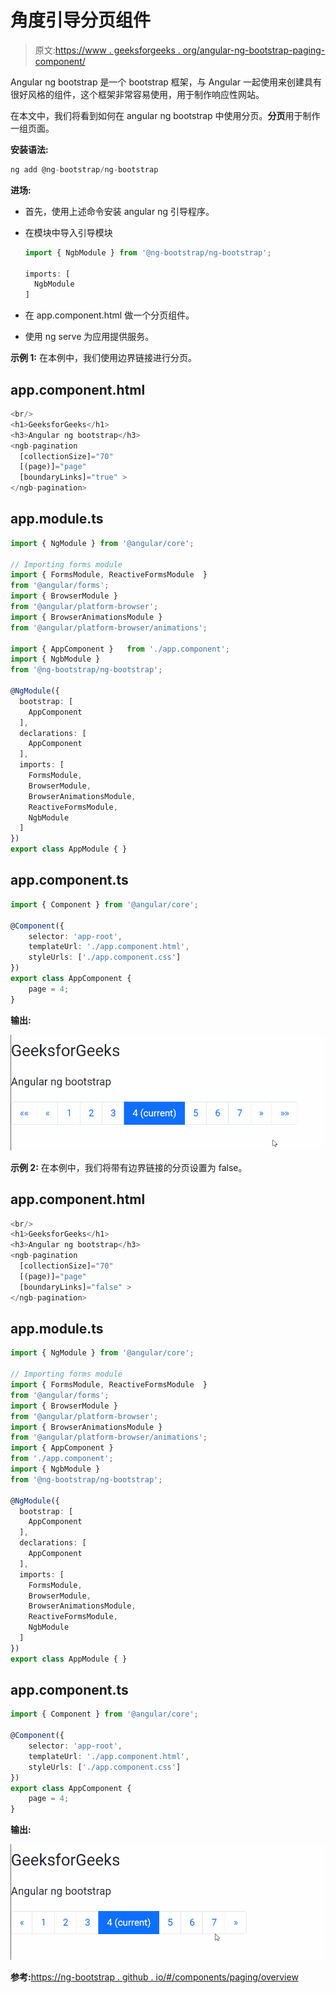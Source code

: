 # 角度引导分页组件

> 原文:[https://www . geeksforgeeks . org/angular-ng-bootstrap-paging-component/](https://www.geeksforgeeks.org/angular-ng-bootstrap-pagination-component/)

Angular ng bootstrap 是一个 bootstrap 框架，与 Angular 一起使用来创建具有很好风格的组件，这个框架非常容易使用，用于制作响应性网站。

在本文中，我们将看到如何在 angular ng bootstrap 中使用分页。**分页**用于制作一组页面。

**安装语法:**

```ts
ng add @ng-bootstrap/ng-bootstrap
```

**进场:**

*   首先，使用上述命令安装 angular ng 引导程序。
*   在模块中导入引导模块

    ```ts
    import { NgbModule } from '@ng-bootstrap/ng-bootstrap';

    imports: [
      NgbModule
    ]

    ```

*   在 app.component.html 做一个分页组件。
*   使用 ng serve 为应用提供服务。

**示例 1:** 在本例中，我们使用边界链接进行分页。

## app.component.html

```ts
<br/>
<h1>GeeksforGeeks</h1>
<h3>Angular ng bootstrap</h3>
<ngb-pagination 
  [collectionSize]="70" 
  [(page)]="page" 
  [boundaryLinks]="true" >
</ngb-pagination>
```

## app.module.ts

```ts
import { NgModule } from '@angular/core';

// Importing forms module
import { FormsModule, ReactiveFormsModule  } 
from '@angular/forms';
import { BrowserModule }
from '@angular/platform-browser';
import { BrowserAnimationsModule } 
from '@angular/platform-browser/animations';

import { AppComponent }   from './app.component';
import { NgbModule } 
from '@ng-bootstrap/ng-bootstrap';

@NgModule({
  bootstrap: [
    AppComponent
  ],
  declarations: [
    AppComponent
  ],
  imports: [
    FormsModule,
    BrowserModule,
    BrowserAnimationsModule,
    ReactiveFormsModule,
    NgbModule
  ]
})
export class AppModule { }
```

## app.component.ts

```ts
import { Component } from '@angular/core';

@Component({
    selector: 'app-root',
    templateUrl: './app.component.html',
    styleUrls: ['./app.component.css']
})
export class AppComponent {
    page = 4;
}
```

**输出:**

![](img/b0510bf2b0bbaf176fea05b7f906b370.png)

**示例 2:** 在本例中，我们将带有边界链接的分页设置为 false。

## app.component.html

```ts
<br/>
<h1>GeeksforGeeks</h1>
<h3>Angular ng bootstrap</h3>
<ngb-pagination 
  [collectionSize]="70" 
  [(page)]="page"
  [boundaryLinks]="false" >
</ngb-pagination>
```

## app.module.ts

```ts
import { NgModule } from '@angular/core';

// Importing forms module
import { FormsModule, ReactiveFormsModule  } 
from '@angular/forms';
import { BrowserModule }
from '@angular/platform-browser';
import { BrowserAnimationsModule } 
from '@angular/platform-browser/animations';
import { AppComponent } 
from './app.component';
import { NgbModule } 
from '@ng-bootstrap/ng-bootstrap';

@NgModule({
  bootstrap: [
    AppComponent
  ],
  declarations: [
    AppComponent
  ],
  imports: [
    FormsModule,
    BrowserModule,
    BrowserAnimationsModule,
    ReactiveFormsModule,
    NgbModule
  ]
})
export class AppModule { }
```

## app.component.ts

```ts
import { Component } from '@angular/core';

@Component({
    selector: 'app-root',
    templateUrl: './app.component.html',
    styleUrls: ['./app.component.css']
})
export class AppComponent {
    page = 4;
}
```

**输出:**

![](img/15da3c1cba0d2d044936cce98290e721.png)

**参考:**[https://ng-bootstrap . github . io/#/components/paging/overview](https://ng-bootstrap.github.io/#/components/pagination/overview)